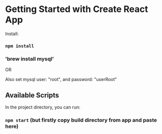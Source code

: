 # Getting Started with Create React App

Install:
### `npm install`

### 'brew install mysql'
OR

Also set mysql user: "root",  and password: "userRoot"

## Available Scripts

In the project directory, you can run:
### `npm start` (but firstly copy build directory from app and paste here)

